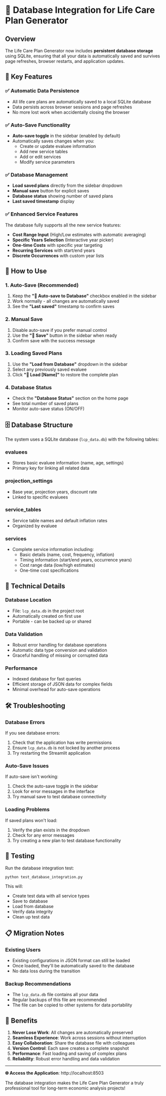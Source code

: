 # 💾 Database Integration for Life Care Plan Generator

## Overview

The Life Care Plan Generator now includes **persistent database storage** using SQLite, ensuring that all your data is automatically saved and survives page refreshes, browser restarts, and application updates.

## 🚀 Key Features

### ✅ **Automatic Data Persistence**
- All life care plans are automatically saved to a local SQLite database
- Data persists across browser sessions and page refreshes
- No more lost work when accidentally closing the browser

### ✅ **Auto-Save Functionality**
- **Auto-save toggle** in the sidebar (enabled by default)
- Automatically saves changes when you:
  - Create or update evaluee information
  - Add new service tables
  - Add or edit services
  - Modify service parameters

### ✅ **Database Management**
- **Load saved plans** directly from the sidebar dropdown
- **Manual save** button for explicit saves
- **Database status** showing number of saved plans
- **Last saved timestamp** display

### ✅ **Enhanced Service Features**
The database fully supports all the new service features:
- **Cost Range Input** (High/Low estimates with automatic averaging)
- **Specific Years Selection** (Interactive year picker)
- **One-time Costs** with specific year targeting
- **Recurring Services** with start/end years
- **Discrete Occurrences** with custom year lists

## 🎯 How to Use

### **1. Auto-Save (Recommended)**
1. Keep the **"🔄 Auto-save to Database"** checkbox enabled in the sidebar
2. Work normally - all changes are automatically saved
3. See the **"Last saved"** timestamp to confirm saves

### **2. Manual Save**
1. Disable auto-save if you prefer manual control
2. Use the **"💾 Save"** button in the sidebar when ready
3. Confirm save with the success message

### **3. Loading Saved Plans**
1. Use the **"Load from Database"** dropdown in the sidebar
2. Select any previously saved evaluee
3. Click **"📂 Load [Name]"** to restore the complete plan

### **4. Database Status**
- Check the **"Database Status"** section on the home page
- See total number of saved plans
- Monitor auto-save status (ON/OFF)

## 🗄️ Database Structure

The system uses a SQLite database (`lcp_data.db`) with the following tables:

### **evaluees**
- Stores basic evaluee information (name, age, settings)
- Primary key for linking all related data

### **projection_settings**
- Base year, projection years, discount rate
- Linked to specific evaluees

### **service_tables**
- Service table names and default inflation rates
- Organized by evaluee

### **services**
- Complete service information including:
  - Basic details (name, cost, frequency, inflation)
  - Timing information (start/end years, occurrence years)
  - Cost range data (low/high estimates)
  - One-time cost specifications

## 🔧 Technical Details

### **Database Location**
- File: `lcp_data.db` in the project root
- Automatically created on first use
- Portable - can be backed up or shared

### **Data Validation**
- Robust error handling for database operations
- Automatic data type conversion and validation
- Graceful handling of missing or corrupted data

### **Performance**
- Indexed database for fast queries
- Efficient storage of JSON data for complex fields
- Minimal overhead for auto-save operations

## 🛠️ Troubleshooting

### **Database Errors**
If you see database errors:
1. Check that the application has write permissions
2. Ensure `lcp_data.db` is not locked by another process
3. Try restarting the Streamlit application

### **Auto-Save Issues**
If auto-save isn't working:
1. Check the auto-save toggle in the sidebar
2. Look for error messages in the interface
3. Try manual save to test database connectivity

### **Loading Problems**
If saved plans won't load:
1. Verify the plan exists in the dropdown
2. Check for any error messages
3. Try creating a new plan to test database functionality

## 🧪 Testing

Run the database integration test:
```bash
python test_database_integration.py
```

This will:
- Create test data with all service types
- Save to database
- Load from database
- Verify data integrity
- Clean up test data

## 📋 Migration Notes

### **Existing Users**
- Existing configurations in JSON format can still be loaded
- Once loaded, they'll be automatically saved to the database
- No data loss during the transition

### **Backup Recommendations**
- The `lcp_data.db` file contains all your data
- Regular backups of this file are recommended
- The file can be copied to other systems for data portability

## 🎉 Benefits

1. **Never Lose Work**: All changes are automatically preserved
2. **Seamless Experience**: Work across sessions without interruption  
3. **Easy Collaboration**: Share the database file with colleagues
4. **Version Control**: Each save creates a complete snapshot
5. **Performance**: Fast loading and saving of complex plans
6. **Reliability**: Robust error handling and data validation

---

**🌐 Access the Application**: http://localhost:8503

The database integration makes the Life Care Plan Generator a truly professional tool for long-term economic analysis projects!

